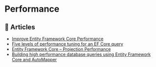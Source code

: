 # Performance

## 📕 Articles
- [Improve Entity Framework Core Performance](https://khalidabuhakmeh.com/improve-entity-framework-core-performance)
- [Five levels of performance tuning for an EF Core query](https://www.thereformedprogrammer.net/five-levels-of-performance-tuning-for-an-ef-core-query/)
- [Entity Framework Core – Projection Performance](https://eliottrobson.me/entity-framework-core-projection-performance/)
- [Building high performance database queries using Entity Framework Core and AutoMapper](https://www.thereformedprogrammer.net/building-efficient-database-queries-using-entity-framework-core-and-automapper/)